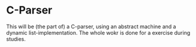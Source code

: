 # C-Parser

This will be (the part of) a C-parser, using an abstract machine and a dynamic list-implementation. The whole wokr is done for a exercise during studies.